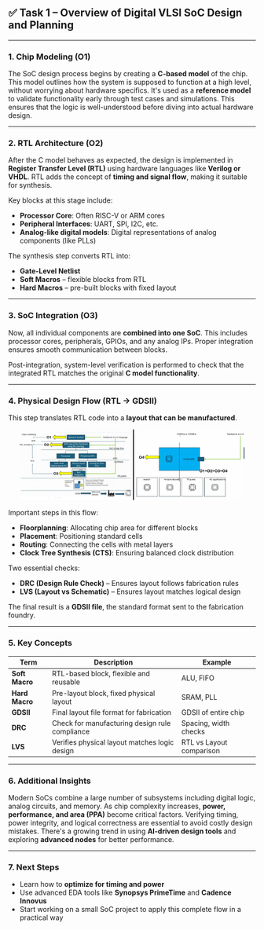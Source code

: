 ## ✅ Task 1 – Overview of Digital VLSI SoC Design and Planning

---

### 1. Chip Modeling (O1)

The SoC design process begins by creating a **C-based model** of the chip. This model outlines how the system is supposed to function at a high level, without worrying about hardware specifics. It's used as a **reference model** to validate functionality early through test cases and simulations. This ensures that the logic is well-understood before diving into actual hardware design.

---

### 2. RTL Architecture (O2)

After the C model behaves as expected, the design is implemented in **Register Transfer Level (RTL)** using hardware languages like **Verilog or VHDL**. RTL adds the concept of **timing and signal flow**, making it suitable for synthesis.

Key blocks at this stage include:

* **Processor Core**: Often RISC-V or ARM cores
* **Peripheral Interfaces**: UART, SPI, I2C, etc.
* **Analog-like digital models**: Digital representations of analog components (like PLLs)

The synthesis step converts RTL into:

* **Gate-Level Netlist**
* **Soft Macros** – flexible blocks from RTL
* **Hard Macros** – pre-built blocks with fixed layout

---

### 3. SoC Integration (O3)

Now, all individual components are **combined into one SoC**. This includes processor cores, peripherals, GPIOs, and any analog IPs. Proper integration ensures smooth communication between blocks.

Post-integration, system-level verification is performed to check that the integrated RTL matches the original **C model functionality**.

---

### 4. Physical Design Flow (RTL → GDSII)

This step translates RTL code into a **layout that can be manufactured**.
<p align="center">
  <img src="Images/soc_1.png" width="45%" />
  <img src="Images/soc_2.png" width="45%" />
</p>  

Important steps in this flow:

* **Floorplanning**: Allocating chip area for different blocks
* **Placement**: Positioning standard cells
* **Routing**: Connecting the cells with metal layers
* **Clock Tree Synthesis (CTS)**: Ensuring balanced clock distribution

Two essential checks:

* **DRC (Design Rule Check)** – Ensures layout follows fabrication rules
* **LVS (Layout vs Schematic)** – Ensures layout matches logical design

The final result is a **GDSII file**, the standard format sent to the fabrication foundry.

---

### 5. Key Concepts

| Term           | Description                                    | Example                  |
| -------------- | ---------------------------------------------- | ------------------------ |
| **Soft Macro** | RTL-based block, flexible and reusable         | ALU, FIFO                |
| **Hard Macro** | Pre-layout block, fixed physical layout        | SRAM, PLL                |
| **GDSII**      | Final layout file format for fabrication       | GDSII of entire chip     |
| **DRC**        | Check for manufacturing design rule compliance | Spacing, width checks    |
| **LVS**        | Verifies physical layout matches logic design  | RTL vs Layout comparison |

---

### 6. Additional Insights

Modern SoCs combine a large number of subsystems including digital logic, analog circuits, and memory. As chip complexity increases, **power, performance, and area (PPA)** become critical factors. Verifying timing, power integrity, and logical correctness are essential to avoid costly design mistakes. There's a growing trend in using **AI-driven design tools** and exploring **advanced nodes** for better performance.

---

### 7. Next Steps

* Learn how to **optimize for timing and power**
* Use advanced EDA tools like **Synopsys PrimeTime** and **Cadence Innovus**
* Start working on a small SoC project to apply this complete flow in a practical way

